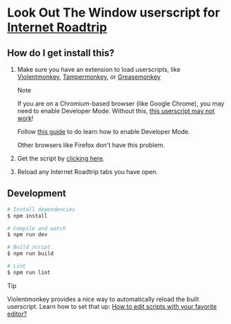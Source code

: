 # Look Out The Window userscript for [Internet Roadtrip](https://neal.fun/internet-roadtrip)

## How do I get install this?

1. Make sure you have an extension to load userscripts, like [Violentmonkey](https://violentmonkey.github.io/get-it/), [Tampermonkey](https://www.tampermonkey.net/index.php), or [Greasemonkey](https://addons.mozilla.org/en-US/firefox/addon/greasemonkey/)

   > [!NOTE]
   > If you are on a Chromium-based browser (like Google Chrome), you may need to enable Developer Mode.
   > Without this, <ins>this userscript may not work</ins>!
   >
   > Follow [this guide](https://www.tampermonkey.net/faq.php#Q209) to do learn how to enable Developer Mode.
   >
   > Other browsers like Firefox don't have this problem.

2. Get the script by <ins>[clicking here](https://github.com/netux/internet-roadtrip-LookOutTheWindow/releases/latest/download/look-out-the-window.user.js)</ins>.

3. Reload any Internet Roadtrip tabs you have open.

## Development

```sh
# Install dependencies
$ npm install

# Compile and watch
$ npm run dev

# Build script
$ npm run build

# Lint
$ npm run lint
```

> [!TIP]
> Violentmonkey provides a nice way to automatically reload the built userscript. Learn how to set that up: [How to edit scripts with your favorite editor?](https://violentmonkey.github.io/posts/how-to-edit-scripts-with-your-favorite-editor/)
